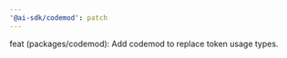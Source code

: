 ```yaml
---
'@ai-sdk/codemod': patch
---
```


feat (packages/codemod): Add codemod to replace token usage types.
